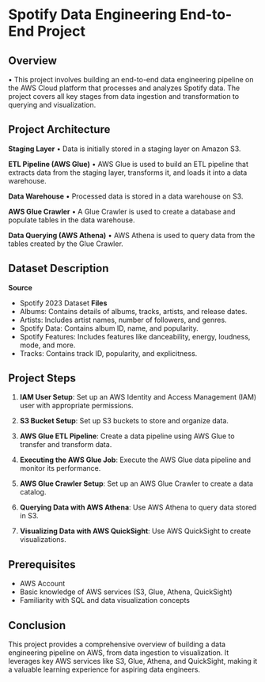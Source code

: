 # **Spotify Data Engineering End-to-End Project**

## Overview
• This project involves building an end-to-end data engineering pipeline on the AWS Cloud platform that processes and analyzes Spotify data. The project covers all key stages from data ingestion and transformation to querying and visualization.

## Project Architecture

**Staging Layer**
• Data is initially stored in a staging layer on Amazon S3.

**ETL Pipeline (AWS Glue)**
• AWS Glue is used to build an ETL pipeline that extracts data from the staging layer, transforms it, and loads it into a data warehouse.

**Data Warehouse**
• Processed data is stored in a data warehouse on S3.

**AWS Glue Crawler**
• A Glue Crawler is used to create a database and populate tables in the data warehouse.

**Data Querying (AWS Athena)**
• AWS Athena is used to query data from the tables created by the Glue Crawler.

## Dataset Description

**Source**
- Spotify 2023 Dataset
**Files**
- Albums: Contains details of albums, tracks, artists, and release dates.
- Artists: Includes artist names, number of followers, and genres.
- Spotify Data: Contains album ID, name, and popularity.
- Spotify Features: Includes features like danceability, energy, loudness, mode, and more.
- Tracks: Contains track ID, popularity, and explicitness.

## Project Steps

1. **IAM User Setup**: Set up an AWS Identity and Access Management (IAM) user with appropriate permissions.

2. **S3 Bucket Setup**: Set up S3 buckets to store and organize data.
   
3. **AWS Glue ETL Pipeline**: Create a data pipeline using AWS Glue to transfer and transform data.

4. **Executing the AWS Glue Job**: Execute the AWS Glue data pipeline and monitor its performance.
   
5. **AWS Glue Crawler Setup**: Set up an AWS Glue Crawler to create a data catalog.
   
6. **Querying Data with AWS Athena**: Use AWS Athena to query data stored in S3.
   
7. **Visualizing Data with AWS QuickSight**: Use AWS QuickSight to create visualizations.
 

## Prerequisites
- AWS Account
- Basic knowledge of AWS services (S3, Glue, Athena, QuickSight)
- Familiarity with SQL and data visualization concepts

## Conclusion

This project provides a comprehensive overview of building a data engineering pipeline on AWS, from data ingestion to visualization. It leverages key AWS services like S3, Glue, Athena, and QuickSight, making it a valuable learning experience for aspiring data engineers.
